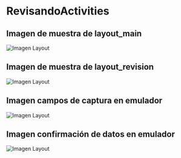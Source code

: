 # RevisandoActivities
## Imagen de muestra de layout_main
![Imagen Layout](https://cloud.githubusercontent.com/assets/9440039/19615742/a3cbd9b8-97c9-11e6-9a12-5eeaec521071.png)

## Imagen de muestra de layout_revision
![Imagen Layout](https://cloud.githubusercontent.com/assets/9440039/19615744/a3cfa192-97c9-11e6-8837-311e6c947b28.png)

## Imagen campos de captura en emulador
![Imagen Layout](https://cloud.githubusercontent.com/assets/9440039/19615746/a3d5c220-97c9-11e6-8b20-03ecaf16c10c.png)

## Imagen confirmación de datos en emulador
![Imagen Layout](https://cloud.githubusercontent.com/assets/9440039/19615747/a3db53ca-97c9-11e6-8537-c2aa559464cf.png)
